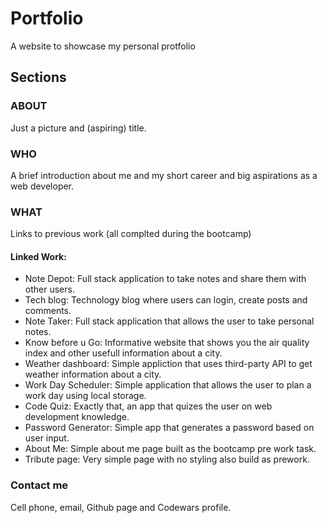 # Portfolio

A website to showcase my personal protfolio

## Sections

### ABOUT
Just a picture and (aspiring) title.

### WHO
A brief introduction about me and my short career and big aspirations as a web developer.

### WHAT
Links to previous work (all complted during the bootcamp)

#### Linked Work:
- Note Depot: Full stack application to take notes and share them with other users.
- Tech blog: Technology blog where users can login, create posts and comments.
- Note Taker: Full stack application that allows the user to take personal notes.
- Know before u Go: Informative website that shows you the air quality index and other usefull information about a city.
- Weather dashboard: Simple appliction that uses third-party API to get weather information about a city.
- Work Day Scheduler: Simple application that allows the user to plan a work day using local storage.
- Code Quiz: Exactly that, an app that quizes the user on web development knowledge.
- Password Generator: Simple app that generates a password based on user input.
- About Me: Simple about me page built as the bootcamp pre work task.
- Tribute page: Very simple page with no styling also build as prework.

### Contact me
Cell phone, email, Github page and Codewars profile.